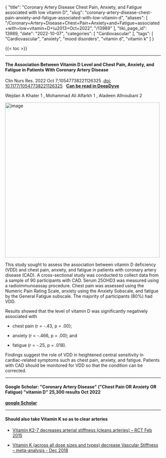 {
    "title": "Coronary Artery Disease Chest Pain, Anxiety, and Fatigue associated with low vitamin D",
    "slug": "coronary-artery-disease-chest-pain-anxiety-and-fatigue-associated-with-low-vitamin-d",
    "aliases": [
        "/Coronary+Artery+Disease+Chest+Pain+Anxiety+and+Fatigue+associated+with+low+vitamin+D+\u2013+Oct+2022",
        "/13989"
    ],
    "tiki_page_id": 13989,
    "date": "2022-10-07",
    "categories": [
        "Cardiovascular"
    ],
    "tags": [
        "Cardiovascular",
        "anxiety",
        "mood disorders",
        "vitamin d",
        "vitamin k"
    ]
}


{{< toc >}} 

---

#### The Association Between Vitamin D Level and Chest Pain, Anxiety, and Fatigue in Patients With Coronary Artery Disease

Clin Nurs Res. 2022 Oct 7;10547738221126325 .[doi: 10.1177/10547738221126325](https://doi.org/10.1177/10547738221126325) &nbsp; **[Can be read in DeepDyve](https://www.deepdyve.com/lp/sage/the-association-between-vitamin-d-level-and-chest-pain-anxiety-and-0Ra5U0DK2n?articleList=%2Fsearch%3Fquery%3D%2522The%2BAssociation%2BBetween%2BVitamin%2BD%2BLevel%2Band%2BChest%2BPain%252C%2BAnxiety%252C%2Band%2BFatigue%2Bin%2BPatients%2BWith%2BCoronary%2BArtery%2BDisease%2522)** 

Wejdan A Khater  1 , Mohammad Ali Alfarkh  1 , Aladeen Allnoubani  2

<img src="https://d1bk1kqxc0sym.cloudfront.net/attachments/jpeg/cad-vit-d.jpg" alt="image" width="500">

This study sought to assess the association between vitamin D deficiency (VDD) and chest pain, anxiety, and fatigue in patients with coronary artery disease (CAD). A cross-sectional study was conducted to collect data from a sample of 90 participants with CAD. Serum 25OHD3 was measured using a radioimmunoassay procedure. Chest pain was assessed using the Numeric Pain Rating Scale, anxiety using the Anxiety Subscale, and fatigue by the General Fatigue subscale. The majority of participants (80%) had VDD. 

Results showed that the level of vitamin D was significantly negatively associated with

* chest pain (r = -.43, p = .00);

* anxiety (r = -.466, p = .00); and 

* fatigue (r = -.25, p = .018). 

Findings suggest the role of VDD in heightened central sensitivity in cardiac-related symptoms such as chest pain, anxiety, and fatigue. Patients with CAD should be monitored for VDD so that the condition can be corrected.

---

#### Google Scholar: "Coronary Artery Disease" ("Chest Pain OR Anxiety OR Fatigue) "vitamin D" 25,300 results Oct 2022

 **[google Scholar](https://scholar.google.com/scholar?hl=en&as_sdt=0%2C48&q=%22Coronary+Artery+Disease%22+%28%22Chest+Pain+OR+Anxiety+OR+Fatigue%29+%22vitamin+D%22&btnG=)** 

---

#### Should also take Vitamin K so as to clear arteries

* [Vitamin K2-7 decreases arterial stiffness (cleans arteries) – RCT Feb 2015](/posts/vitamin-k2-7-decreases-arterial-stiffness-cleans-arteries-rct)

* [Vitamin K (across all dose sizes and types) decrease Vascular Stiffness – meta-analysis - Dec 2018](/posts/vitamin-k-across-all-dose-sizes-and-types-decrease-vascular-stiffness-meta-analysis)
